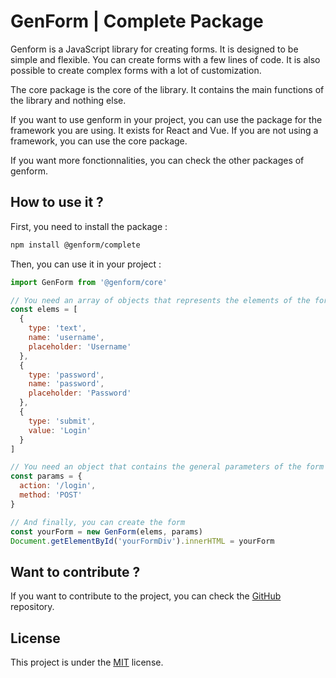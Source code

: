 # GenForm | Complete Package

Genform is a JavaScript library for creating forms. It is designed to be simple and flexible. You can create forms with a few lines of code. It is also possible to create complex forms with a lot of customization.

The core package is the core of the library. It contains the main functions of the library and nothing else.

If you want to use genform in your project, you can use the package for the framework you are using. It exists for React and Vue. If you are not using a framework, you can use the core package.

If you want more fonctionnalities, you can check the other packages of genform.

## How to use it ?

First, you need to install the package :

```bash
npm install @genform/complete
```

Then, you can use it in your project :

```js
import GenForm from '@genform/core'

// You need an array of objects that represents the elements of the form
const elems = [
  {
    type: 'text',
    name: 'username',
    placeholder: 'Username'
  },
  {
    type: 'password',
    name: 'password',
    placeholder: 'Password'
  },
  {
    type: 'submit',
    value: 'Login'
  }
]

// You need an object that contains the general parameters of the form
const params = {
  action: '/login',
  method: 'POST'
}

// And finally, you can create the form
const yourForm = new GenForm(elems, params)
Document.getElementById('yourFormDiv').innerHTML = yourForm
```

## Want to contribute ?

If you want to contribute to the project, you can check the [GitHub](https://github.com/GenForm/GenForm) repository.

## License

This project is under the [MIT](https://github.com/GenForm/GenForm/blob/main/LICENSE) license.
